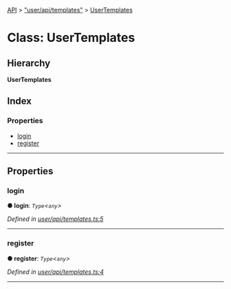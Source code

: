 [API](../README.md) > ["user/api/templates"](../modules/_user_api_templates_.md) > [UserTemplates](../classes/_user_api_templates_.usertemplates.md)

# Class: UserTemplates

## Hierarchy

**UserTemplates**

## Index

### Properties

* [login](_user_api_templates_.usertemplates.md#login)
* [register](_user_api_templates_.usertemplates.md#register)

---

## Properties

<a id="login"></a>

###  login

**● login**: *`Type`<`any`>*

*Defined in [user/api/templates.ts:5](https://github.com/authumn/authumn-angular/blob/93ce399/projects/authumn-angular/src/user/api/templates.ts#L5)*

___
<a id="register"></a>

###  register

**● register**: *`Type`<`any`>*

*Defined in [user/api/templates.ts:4](https://github.com/authumn/authumn-angular/blob/93ce399/projects/authumn-angular/src/user/api/templates.ts#L4)*

___

